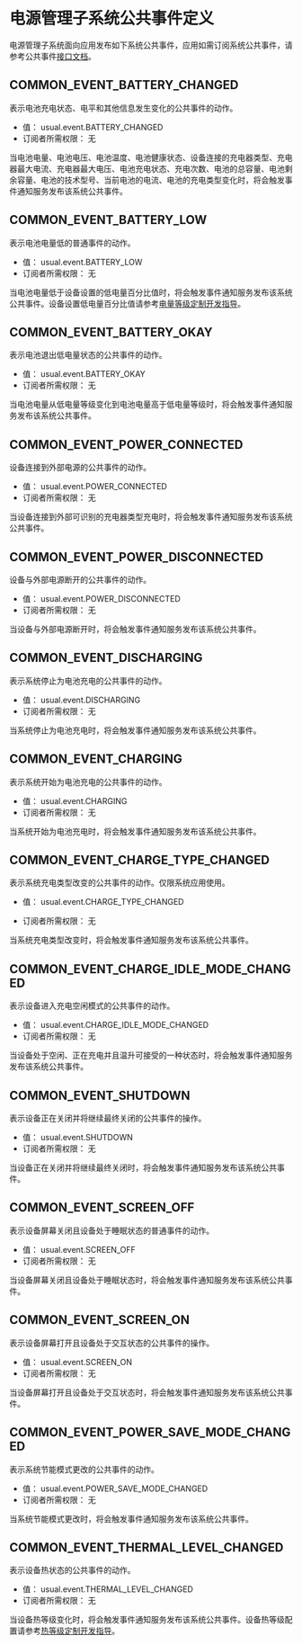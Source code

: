 # 电源管理子系统公共事件定义
电源管理子系统面向应用发布如下系统公共事件，应用如需订阅系统公共事件，请参考公共事件[接口文档](../js-apis-commonEventManager.md)。

## COMMON_EVENT_BATTERY_CHANGED
表示电池充电状态、电平和其他信息发生变化的公共事件的动作。

- 值： usual.event.BATTERY_CHANGED
- 订阅者所需权限： 无

当电池电量、电池电压、电池温度、电池健康状态、设备连接的充电器类型、充电器最大电流、充电器最大电压、电池充电状态、充电次数、电池的总容量、电池剩余容量、电池的技术型号、当前电池的电流、电池的充电类型变化时，将会触发事件通知服务发布该系统公共事件。

## COMMON_EVENT_BATTERY_LOW
表示电池电量低的普通事件的动作。

- 值： usual.event.BATTERY_LOW
- 订阅者所需权限： 无

当电池电量低于设备设置的低电量百分比值时，将会触发事件通知服务发布该系统公共事件。设备设置低电量百分比值请参考[电量等级定制开发指导](../../../../device-dev/subsystems/subsys-power-battery-level-customization.md)。

## COMMON_EVENT_BATTERY_OKAY
表示电池退出低电量状态的公共事件的动作。

- 值： usual.event.BATTERY_OKAY
- 订阅者所需权限： 无

当电池电量从低电量等级变化到电池电量高于低电量等级时，将会触发事件通知服务发布该系统公共事件。

## COMMON_EVENT_POWER_CONNECTED
设备连接到外部电源的公共事件的动作。

- 值： usual.event.POWER_CONNECTED
- 订阅者所需权限： 无

当设备连接到外部可识别的充电器类型充电时，将会触发事件通知服务发布该系统公共事件。

## COMMON_EVENT_POWER_DISCONNECTED
设备与外部电源断开的公共事件的动作。

- 值： usual.event.POWER_DISCONNECTED
- 订阅者所需权限： 无

当设备与外部电源断开时，将会触发事件通知服务发布该系统公共事件。

## COMMON_EVENT_DISCHARGING
表示系统停止为电池充电的公共事件的动作。

- 值： usual.event.DISCHARGING
- 订阅者所需权限： 无

当系统停止为电池充电时，将会触发事件通知服务发布该系统公共事件。

## COMMON_EVENT_CHARGING
表示系统开始为电池充电的公共事件的动作。

- 值： usual.event.CHARGING
- 订阅者所需权限： 无

当系统开始为电池充电时，将会触发事件通知服务发布该系统公共事件。

## COMMON_EVENT_CHARGE_TYPE_CHANGED
表示系统充电类型改变的公共事件的动作。仅限系统应用使用。
- 值： usual.event.CHARGE_TYPE_CHANGED

- 订阅者所需权限： 无

当系统充电类型改变时，将会触发事件通知服务发布该系统公共事件。

## COMMON_EVENT_CHARGE_IDLE_MODE_CHANGED
表示设备进入充电空闲模式的公共事件的动作。

- 值： usual.event.CHARGE_IDLE_MODE_CHANGED
- 订阅者所需权限： 无

当设备处于空闲、正在充电并且温升可接受的一种状态时，将会触发事件通知服务发布该系统公共事件。

## COMMON_EVENT_SHUTDOWN
表示设备正在关闭并将继续最终关闭的公共事件的操作。

- 值： usual.event.SHUTDOWN
- 订阅者所需权限： 无

当设备正在关闭并将继续最终关闭时，将会触发事件通知服务发布该系统公共事件。

## COMMON_EVENT_SCREEN_OFF
表示设备屏幕关闭且设备处于睡眠状态的普通事件的动作。

- 值： usual.event.SCREEN_OFF
- 订阅者所需权限： 无

当设备屏幕关闭且设备处于睡眠状态时，将会触发事件通知服务发布该系统公共事件。

## COMMON_EVENT_SCREEN_ON
表示设备屏幕打开且设备处于交互状态的公共事件的操作。

- 值： usual.event.SCREEN_ON
- 订阅者所需权限： 无

当设备屏幕打开且设备处于交互状态时，将会触发事件通知服务发布该系统公共事件。

## COMMON_EVENT_POWER_SAVE_MODE_CHANGED
表示系统节能模式更改的公共事件的动作。

- 值： usual.event.POWER_SAVE_MODE_CHANGED
- 订阅者所需权限： 无

当系统节能模式更改时，将会触发事件通知服务发布该系统公共事件。

## COMMON_EVENT_THERMAL_LEVEL_CHANGED
表示设备热状态的公共事件的动作。

- 值： usual.event.THERMAL_LEVEL_CHANGED
- 订阅者所需权限： 无

当设备热等级变化时，将会触发事件通知服务发布该系统公共事件。设备热等级配置请参考[热等级定制开发指导](../../../../device-dev/subsystems/subsys-thermal_level.md)。